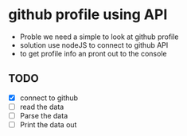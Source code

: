 # github profile using API

- Proble we need a simple to look at github profile
- solution use nodeJS to connect to github API
- to get profile info an pront out to the console

## TODO

- [x] connect to github
- [ ] read the data
- [ ] Parse the data
- [ ] Print the data out
